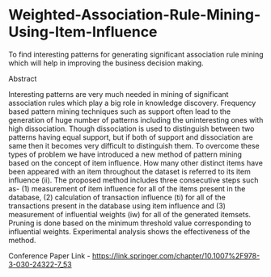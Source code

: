 # Weighted-Association-Rule-Mining-Using-Item-Influence
To find interesting patterns for generating significant association rule mining which will help in improving the business decision making.



Abstract

Interesting patterns are very much needed in mining of significant association rules which play a big role in knowledge discovery. Frequency based pattern mining techniques such as support often lead to the generation of huge number of patterns including the uninteresting ones with high dissociation. Though dissociation is used to distinguish between two patterns having equal support, but if both of support and dissociation are same then it becomes very difficult to distinguish them. To overcome these types of problem we have introduced a new method of pattern mining based on the concept of item influence. How many other distinct items have been appeared with an item throughout the dataset is referred to its item influence (ii). The proposed method includes three consecutive steps such as- (1) measurement of item influence for all of the items present in the database, (2) calculation of transaction influence (ti) for all of the transactions present in the database using item influence and (3) measurement of influential weights (iw) for all of the generated itemsets. Pruning is done based on the minimum threshold value corresponding to influential weights. Experimental analysis shows the effectiveness of the method.


Conference Paper Link - https://link.springer.com/chapter/10.1007%2F978-3-030-24322-7_53
